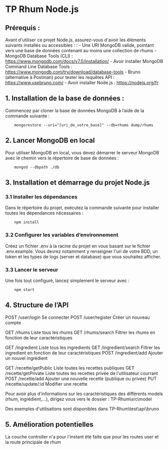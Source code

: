 # TP Rhum Node.js

## Prérequis :

Avant d'utiliser ce projet Node.js, assurez-vous d'avoir les éléments suivants installés ou accessibles : : 
    - Une URI MongoDB valide, pointant vers une base de données contenant au moins une collection de rhums
    - MongoDB Database Tools (CLI) : https://www.mongodb.com/docs/v7.0/installation/
    - Avoir installer MongoDB Command Line Database Tools : https://www.mongodb.com/try/download/database-tools
    - Bruno (alternative à Postman) pour tester les requêtes API : https://www.usebruno.com/
    - Avoir installer Node.js : https://nodejs.org/fr



## 1. Installation de la base de données :

Commencez par cloner la base de données MongoDB à l’aide de la commande suivante :

        mongorestore --uri="[uri_de_votre_base]" --db=rhums dump/rhums


## 2. Lancer MongoDB en local

Pour utiliser MongoDB en local, vous devez démarrer le serveur MongoDB avec le chemin vers le répertoire de base de données :

        mongod --dbpath ./db


## 3. Installation et démarrage du projet Node.js

### 3.1 Installer les dépendances

Dans le répertoire du projet, exécutez la commande suivante pour installer toutes les dépendances nécessaires :

        npm install


### 3.2 Configurer les variables d’environnement

Créez un fichier .env à la racine du projet en vous basant sur le fichier .env.example. Vous devrez notamment y renseigner l'uri de votre BDD, un token et les types de logs (server et database) que vous souhaitez afficher.

### 3.3 Lancer le serveur

Une fois tout configuré, lancez simplement le serveur avec :

        npm start


## 4. Structure de l’API

POST    /user/login             Se connecter
POST    /user/register          Créer un nouveau compte  

GET	    /rhums	                Liste tous les rhums
GET	    /rhums/search	        Filtrer les rhums en fonction de leur caractéristiques

GET	    /ingredient	            Liste tous les ingredients
GET	    /ingredient/search	    Filtrer les ingredient en fonction de leur caractéristiques
POST    /ingredient/add 	    Ajouter un nouvel ingrédient
    
GET	    /recette/getPublic	    Liste toutes les recettes publiques
GET	    /recette/getPrivate	    Liste toutes les recettes privée de l'utilisateur courrant
POST    /recette/add 	        Ajouter une nouvelle recette (publique ou privée)
PUT     /recette/update/:id 	Modifier une recette






Pour avoir plus d'informations sur les caractéristiques des différents models (rhum, ingrédient,...), 
dirigez vous vers le dossier : TP-Rhum\src\model

Des exemples d'utilisations sont disponibles dans TP-Rhum\test\api\bruno


## 5. Amélioration potentielles

La couche controller n'a pour l'instant été faite que pour les routes user et la route principale de rhum 
